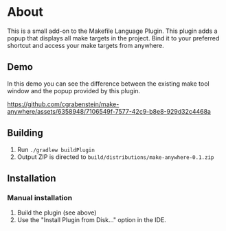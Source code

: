 # About

<!-- Plugin description -->
This is a small add-on to the Makefile Language Plugin. This plugin adds a popup that displays all make targets in the project. Bind
it to your preferred shortcut and access your make targets from anywhere.
<!-- Plugin description end -->

## Demo

In this demo you can see the difference between the existing make tool window and the popup provided by this plugin.

https://github.com/cgrabenstein/make-anywhere/assets/6358948/7106549f-7577-42c9-b8e8-929d32c4468a

## Building

1. Run `./gradlew buildPlugin`
2. Output ZIP is directed to `build/distributions/make-anywhere-0.1.zip`

## Installation

### Manual installation
1. Build the plugin (see above)
2. Use the "Install Plugin from Disk..." option in the IDE.

